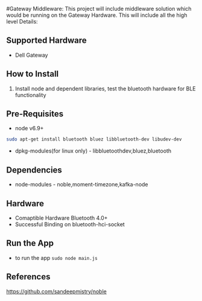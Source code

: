 #Gateway Middleware:
	This project will include middleware solution which would be running on the Gateway Hardware. This will include all the high level Details:
## Supported Hardware
- Dell Gateway
## How to Install
1. Install node and dependent libraries, test the bluetooth hardware for BLE functionality
## Pre-Requisites
* node v6.9+
```sh
sudo apt-get install bluetooth bluez libbluetooth-dev libudev-dev
```
* dpkg-modules(for linux only) - libbluetoothdev,bluez,bluetooth

## Dependencies
* node-modules - noble,moment-timezone,kafka-node

## Hardware
* Comaptible Hardware Bluetooth 4.0+
* Successful Binding on bluetooth-hci-socket

## Run the App
* to run the app
```sudo node main.js```

## References
https://github.com/sandeepmistry/noble
